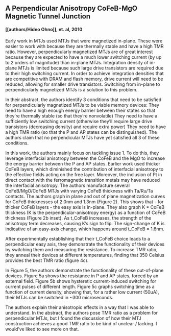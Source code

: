 ## A Perpendicular Anisotropy CoFeB-MgO Magnetic Tunnel Junction
#### [[authors/Hideo Ohno]], et. al, 2010
Early work in MTJs used MTJs that were magnetized in-plane. These were easier to work with because they are thermally stable and have a high TMR ratio. However, perpendicularly magnetized MTJs are of great interest because they are expected to have a much lower switching current (by up to 2 orders of magnitude) than in-plane MTJs. Integration density of in-plane MTJs is limited because such large drive transistors are required due to their high switching current. In order to achieve integration densities that are competitive with DRAM and flash memory, drive current will need to be reduced, allowing for smaller drive transistors. Switching from in-plane to perpendicularly magnetized MTJs is a solution to this problem.

In their abstract, the authors identify 3 conditions that need to be satisfied for perpendicularly magnetized MTJs to be viable memory devices:
They need to have a high enough energy barrier between their states so that they’re thermally stable (so that they’re nonvolatile)
They need to have a sufficiently low switching current (otherwise they’ll require large drive transistors (decreasing density) and require extra power)
They need to have a high TMR ratio (so that the P and AP states can be distinguished).
The authors claim that no perpendicular MTJs have yet satisfied all 3 of these conditions. 
 
In this work, the authors mainly focus on tackling issue 1. To do this, they leverage interfacial anisotropy between the CoFeB and the MgO to increase the energy barrier between the P and AP states. Earlier work used thicker CoFeB layers, which diminished the contribution of interfacial anisotropy to the effective fields acting on the free layer. Moreover, the inclusion of Pt in direct contact with the ferromagnetic transition metals may have reduced the interfacial anisotropy. The authors manufacture several CoFeB/MgO/CoFeB MTJs with varying CoFeB thickness with Ta/Ru/Ta contacts. The authors graph in plane and out of plane magnetization curves for CoFeB thicknesses of 2.0nm and 1.3nm (Figure 2). This shows that - for thicker CoFeB layers - the easy axis is in-plane. They also graph K * CoFeB thickness (K is the perpendicular-anisotropy energy) as a function of CoFeB thickness (Figure 2b inset). As t_CoFeB increases, the strength of the anisotropy term decreases, causing K’s sign to flip. The sign-change of K is indicative of an easy-axis change, which happens around t_CoFeB = 1.6nm.

After experimentally establishing that their t_CoFeB choice leads to a perpendicular easy axis, they demonstrate the functionality of their devices by switching them and measuring the resistance. To increase TMR ratio, they anneal their devices at different temperatures, finding that 350 Celsius provides the best TMR ratio (figure 4c).

In Figure 5, the authors demonstrate the functionality of these out-of-plane devices. Figure 5a shows the resistance in P and AP states, forced by an external field. Figure 5b shows hysteretic current-induced switching for current pulses of different length. Figure 5c graphs switching time as a function of current density, showing that, for a rather low current (50uA), their MTJs can be switched in ~300 microseconds.

The authors explain their anisotropic effects in a way that I was able to understand. In the abstract, the authors pose TMR ratio as a problem for perpendicular MTJs, but I found the discussion of how their MTJ construction achieves a good TMR ratio to be kind of unclear / lacking. I would’ve liked to see more on that.